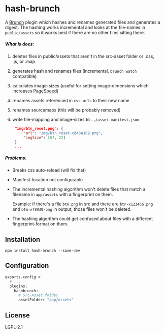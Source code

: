 hash-brunch
=============

A [Brunch][] plugin which hashes and renames generated files and generates a digest.
The hashing works incremental and looks at the file-names in `public/assets` so it works best if there are no other files sitting there.

##### What is does:
1. deletes files in public/assets that aren't in the src-asset folder or .css, .js, or .map
2. generates hash and renames files (incremental, `brunch watch` compatible)
3. calculates image-sizes (useful for setting image-dimensions which increases [PageSpeed][])
4. renames assets referenced in `css-urls` to their new name
5. renames sourcemaps (this will be probably removed)
6. write file-mapping and image-sizes to `../asset-manifest.json`

   ```json
    "img/btn_reset.png": {
        "url": "img/btn_reset-cd43a189.png",
        "imgSize": [67, 22]
    }
    ...
   ```

##### Problems:
* Breaks css auto-reload (will fix that)
* Manifest-location not configurable
* The incremental hashing algorithm won't delete files that match a filename in `app/assets` with a fingerprint on them.

    Example: If there's a file `btn.png` in src and there are `btn-x123456.png` and `btn-x78930-png` in output, those files won't be deleted.

* The hashing algorithm could get confused about files with a different fingerprint-format on them.


Installation
-------
`npm install hash-brunch --save-dev`

Configuration
-------
```coffeescript
exports.config =
  # ...
  plugins:
    hashbrunch:
      # Src-Asset folder
      assetFolder: "app/assets"
```

License
-------

LGPL-2.1

[Brunch]: http://brunch.io

[PageSpeed]: https://developers.google.com/speed/docs/insights/OptimizeImages
